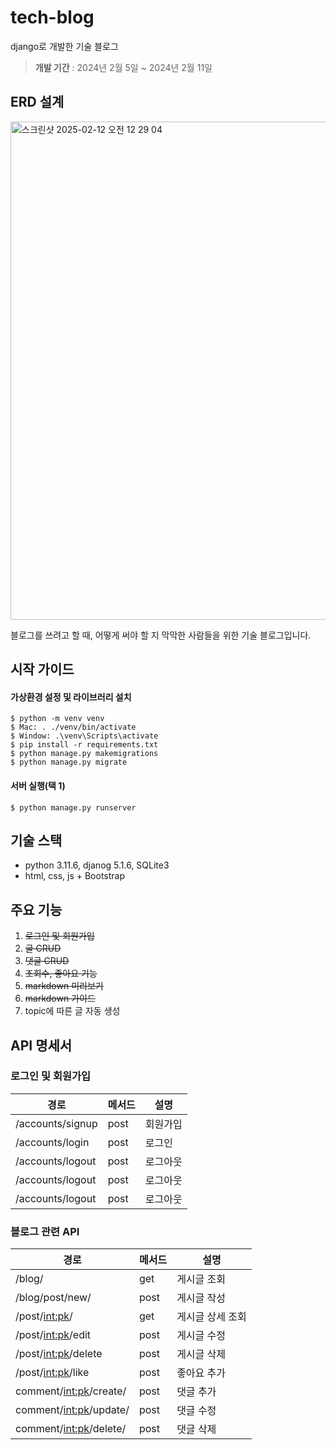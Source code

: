# tech-blog
django로 개발한 기술 블로그
> **개발 기간** : 2024년 2월 5일 ~ 2024년 2월 11일 <br>

## ERD 설계
<img width="797" alt="스크린샷 2025-02-12 오전 12 29 04" src="https://github.com/user-attachments/assets/0d6960f3-e719-44c3-acdf-ecf162ded679" />

블로그를 쓰려고 할 때, 어떻게 써야 할 지 막막한 사람들을 위한 기술 블로그입니다.

## 시작 가이드
#### 가상환경 설정 및 라이브러리 설치
```
$ python -m venv venv
$ Mac: . ./venv/bin/activate
$ Window: .\venv\Scripts\activate
$ pip install -r requirements.txt
$ python manage.py makemigrations
$ python manage.py migrate
```
#### 서버 실행(택 1)
```
$ python manage.py runserver
```

## 기술 스택
* python 3.11.6, djanog 5.1.6, SQLite3
* html, css, js + Bootstrap

## 주요 기능
1. ~~로그인 및 회원가입~~
2. ~~글 CRUD~~
3. ~~댓글 CRUD~~
4. ~~조회수, 좋아요 기능~~
5. ~~markdown 미리보기~~
6. ~~markdown 가이드~~
7. topic에 따른 글 자동 생성

## API 명세서
### 로그인 및 회원가입
| 경로           | 메서드  | 설명   |
|--------------|------|------|
| /accounts/signup | post | 회원가입 |
| /accounts/login | post | 로그인  |
| /accounts/logout | post | 로그아웃 |
| /accounts/logout | post | 로그아웃 |
| /accounts/logout | post | 로그아웃 |

### 블로그 관련 API
| 경로           | 메서드  | 설명   |
|--------------|------|------|
| /blog/ | get | 게시글 조회 |
| /blog/post/new/ | post | 게시글 작성 |
| /post/<int:pk>/ | get | 게시글 상세 조회 |
| /post/<int:pk>/edit | post | 게시글 수정 |
| /post/<int:pk>/delete | post | 게시글 삭제 |
| /post/<int:pk>/like | post | 좋아요 추가 |
| comment/<int:pk>/create/ | post | 댓글 추가 |
| comment/<int:pk>/update/ | post | 댓글 수정 |
| comment/<int:pk>/delete/ | post | 댓글 삭제 |

